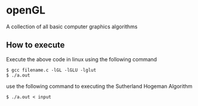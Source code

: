 # openGL
A collection of all basic computer graphics algorithms

## How to execute
Execute the above code in linux using the following command
```
$ gcc filename.c -lGL -lGLU -lglut
$ ./a.out
```

use the following command to executing the Sutherland Hogeman Algorithm
```
$ ./a.out < input
```
